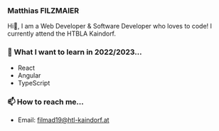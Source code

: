 ### Matthias FILZMAIER

Hi👋, I am a Web Developer & Software Developer who loves to code! I currently attend the HTBLA Kaindorf.

### 🌱 What I want to learn in 2022/2023...

- React
- Angular
- TypeScript

### 📫 How to reach me...

- Email: [filmad19@htl-kaindorf.at](mailto:filmad19@htl-kaindorf.at)
